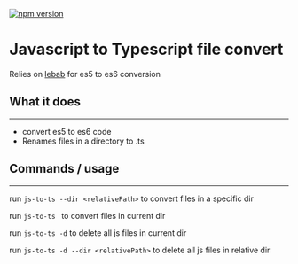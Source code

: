 [![npm version](https://badge.fury.io/js/%40epicallan%2Fjs-to-ts.svg)](https://badge.fury.io/js/%40epicallan%2Fjs-to-ts)

# Javascript to Typescript file convert

Relies on [lebab](https://github.com/lebab/lebab) for es5 to es6 conversion

## What it does

-----

- convert es5 to es6 code
- Renames files in a directory to .ts


## Commands / usage

-----

run `js-to-ts --dir <relativePath>` to convert files in a specific dir

run `js-to-ts ` to convert files in current dir

run `js-to-ts -d` to delete all js files in current dir

run `js-to-ts -d --dir <relativePath>` to delete all js files in relative dir
